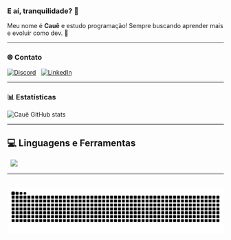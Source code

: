 ### E aí, tranquilidade? 👋  
Meu nome é **Cauê** e estudo programação! Sempre buscando aprender mais e evoluir como dev. 🚀

---

### 🌐 Contato
[![Discord](https://img.shields.io/badge/Discord-7289DA?style=for-the-badge&logo=discord&logoColor=white)](https://discord.com/users/tufao)  
[![LinkedIn](https://img.shields.io/badge/LinkedIn-0077B5?style=for-the-badge&logo=linkedin&logoColor=white)](https://www.linkedin.com/in/caue-felix-urbini/)

---

### 📊 Estatísticas
![Cauê GitHub stats](https://github-readme-stats.vercel.app/api?username=CaueUrbini&show_icons=true&theme=onedark)

---

## 💻 Linguagens e Ferramentas
<div align="left">
  <img src="https://skillicons.dev/icons?i=python,java,php,javascript,html,css,mysql,git,vscode,linux,docker,aws,azure,kubernetes" width="800"/>
</div>

---

<p align="center">
  <img src="https://raw.githubusercontent.com/CaueUrbini/CaueUrbini/output/snake.svg" alt="Snake animation" />
</p>
